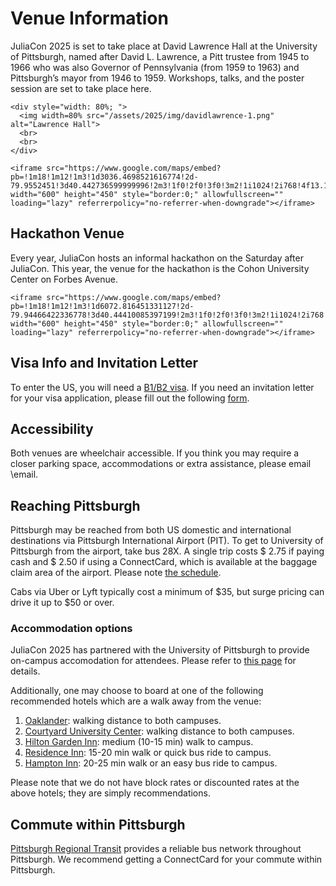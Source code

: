 # Venue Information

JuliaCon 2025 is set to take place at David Lawrence Hall at the University of Pittsburgh, named after David L. Lawrence, a Pitt trustee from 1945 to 1966 who was also Governor of Pennsylvania (from 1959 to 1963) and Pittsburgh’s mayor from 1946 to 1959. Workshops, talks, and the poster session are set to take place here. 

~~~
<div style="width: 80%; ">
  <img width=80% src="/assets/2025/img/davidlawrence-1.png" alt="Lawrence Hall">
  <br>
  <br>
</div>

<iframe src="https://www.google.com/maps/embed?pb=!1m18!1m12!1m3!1d3036.4698521616774!2d-79.9552451!3d40.442736599999996!2m3!1f0!2f0!3f0!3m2!1i1024!2i768!4f13.1!3m3!1m2!1s0x8834f228541d5921%3A0xa9e42410df503e8f!2sLawrence%20Hall!5e0!3m2!1sen!2sus!4v1748621392902!5m2!1sen!2sus" width="600" height="450" style="border:0;" allowfullscreen="" loading="lazy" referrerpolicy="no-referrer-when-downgrade"></iframe>
~~~

## Hackathon Venue
Every year, JuliaCon hosts an informal hackathon on the Saturday after JuliaCon. This year, the venue for the hackathon is the Cohon University Center on Forbes Avenue.

~~~
<iframe src="https://www.google.com/maps/embed?pb=!1m18!1m12!1m3!1d6072.816451331127!2d-79.94466422336778!3d40.44410085397199!2m3!1f0!2f0!3f0!3m2!1i1024!2i768!4f13.1!3m3!1m2!1s0x8834f221e409b945%3A0x16b3417bd3538dfb!2sJared%20L.%20Cohon%20University%20Center!5e0!3m2!1sen!2sus!4v1748622433891!5m2!1sen!2sus" width="600" height="450" style="border:0;" allowfullscreen="" loading="lazy" referrerpolicy="no-referrer-when-downgrade"></iframe>
~~~

## Visa Info and Invitation Letter

To enter the US, you will need a [B1/B2 visa](https://travel.state.gov/content/travel/en/us-visas/tourism-visit/visitor.html/visa). If you need an invitation letter for your visa application, please fill out the following [form](https://forms.gle/p7V4tyGRXW8S4gL9A).

## Accessibility

Both venues are wheelchair accessible. If you think you may require a closer parking space, accommodations or extra assistance, please email \email.

## Reaching Pittsburgh

Pittsburgh may be reached from both US domestic and international destinations via Pittsburgh International Airport (PIT). To get to University of Pittsburgh from the airport, take bus 28X. A single trip costs \$ 2.75 if paying cash and \$ 2.50 if using a ConnectCard, which is available at the baggage claim area of the airport. Please note [the schedule](https://www.rideprt.org/pdfs/28X.pdf). 

Cabs via Uber or Lyft typically cost a minimum of \$35, but surge pricing can drive it up to \$50 or over. 

### Accommodation options

JuliaCon 2025 has partnered with the University of Pittsburgh to provide on-campus accomodation for attendees. Please refer to [this page](/2025/housing/) for details. 

Additionally, one may choose to board at one of the following recommended hotels which are a walk away from the venue: 
1. [Oaklander](https://theoaklanderhotel.com/): walking distance to both campuses.
2. [Courtyard University Center](https://www.marriott.com/en-us/hotels/pityu-courtyard-pittsburgh-university-center/overview/): walking distance to both campuses.
3. [Hilton Garden Inn](https://www.hilton.com/en/hotels/pitucgi-hilton-garden-inn-pittsburgh-university-place/): medium (10-15 min) walk to campus.
4. [Residence Inn](https://www.marriott.com/en-us/hotels/pitrd-residence-inn-pittsburgh-oakland-university-place/overview/): 15-20 min walk or quick bus ride to campus.
5. [Hampton Inn](https://www.hilton.com/en/hotels/pitokhx-hampton-pittsburgh-university-medical-center/): 20-25 min walk or an easy bus ride to campus.

Please note that we do not have block rates or discounted rates at the above hotels; they are simply recommendations.

## Commute within Pittsburgh

[Pittsburgh Regional Transit](https://www.rideprt.org/) provides a reliable bus network throughout Pittsburgh. We recommend getting a ConnectCard for your commute within Pittsburgh.
